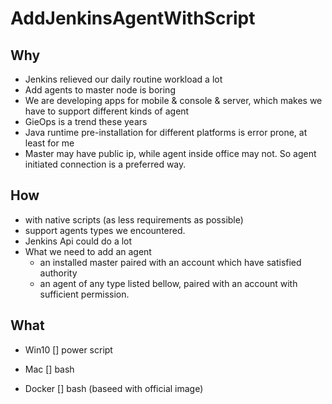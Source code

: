 # AddJenkinsAgentWithScript

## Why
- Jenkins relieved our daily routine workload a lot
- Add agents to master node is boring
- We are developing apps for mobile & console & server, which makes we have to support different kinds of agent
- GieOps is a trend these years
- Java runtime pre-installation for different platforms is error prone, at least for me
- Master may have public ip, while agent inside office may not. So agent initiated connection is a preferred way.

## How
- with native scripts (as less requirements as possible)
- support agents types we encountered.
- Jenkins Api could do a lot
- What we need to add an agent
  - an installed master paired with an account which have satisfied authority
  - an agent of any type listed bellow, paired with an account with sufficient permission.


## What
- Win10
  [] power script
  
- Mac
  [] bash
  
- Docker
  [] bash (baseed with official image)